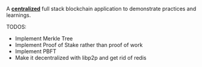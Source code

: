 A <u><b>centralized</b></u> full stack blockchain application to demonstrate practices and learnings.

TODOS:
- Implement Merkle Tree
- Implement Proof of Stake rather than proof of work
- Implement PBFT
- Make it decentralized with libp2p and get rid of redis 
